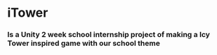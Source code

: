 # iTower
### Is a Unity 2 week school internship project of making a Icy Tower inspired game with our school theme